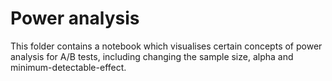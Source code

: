 # Power analysis
 This folder contains a notebook which visualises certain concepts of power analysis for A/B tests, including changing the sample size, alpha and minimum-detectable-effect.

